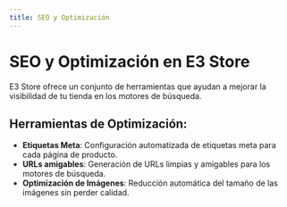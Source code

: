 ```yaml
---
title: SEO y Optimización
---
```


# SEO y Optimización en E3 Store

E3 Store ofrece un conjunto de herramientas que ayudan a mejorar la visibilidad de tu tienda en los motores de búsqueda.

## Herramientas de Optimización:
- **Etiquetas Meta**: Configuración automatizada de etiquetas meta para cada página de producto.
- **URLs amigables**: Generación de URLs limpias y amigables para los motores de búsqueda.
- **Optimización de Imágenes**: Reducción automática del tamaño de las imágenes sin perder calidad.


